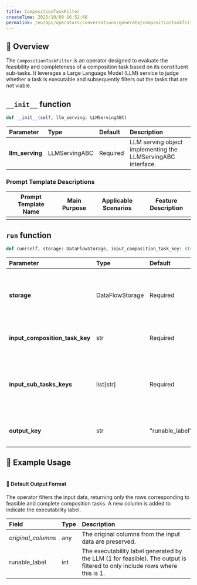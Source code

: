 ```yaml
---
title: CompositionTaskFilter
createTime: 2025/10/09 16:52:48
permalink: /en/api/operators/conversations/generate/compositiontaskfilter/
---
```


## 📘 Overview

The `CompositionTaskFilter` is an operator designed to evaluate the feasibility and completeness of a composition task based on its constituent sub-tasks. It leverages a Large Language Model (LLM) service to judge whether a task is executable and subsequently filters out the tasks that are not viable.

## `__init__` function

```python
def __init__(self, llm_serving: LLMServingABC)
```

| Parameter       | Type          | Default  | Description                                              |
| :-------------- | :------------ | :------- | :------------------------------------------------------- |
| **llm_serving** | LLMServingABC | Required | LLM serving object implementing the LLMServingABC interface. |

### Prompt Template Descriptions

| Prompt Template Name | Main Purpose | Applicable Scenarios | Feature Description |
| -------------------- | ------------ | -------------------- | ------------------- |
|                      |              |                      |                     |

## `run` function

```python
def run(self, storage: DataFlowStorage, input_composition_task_key: str, input_sub_tasks_keys: list[str], output_key: str = "runable_label")
```

| Parameter                    | Type          | Default           | Description                                                                     |
| :--------------------------- | :------------ | :---------------- | :------------------------------------------------------------------------------ |
| **storage**                  | DataFlowStorage | Required          | DataFlow storage instance, responsible for reading and writing data.            |
| **input_composition_task_key** | str           | Required          | Field name for the composition task.                                            |
| **input_sub_tasks_keys**     | list[str]     | Required          | List of field names for sub-tasks (e.g., atomic, parallel, subsequent tasks). |
| **output_key**               | str           | "runable_label"   | Output field name for the executability label.                                    |

## 🧠 Example Usage

```python

```

#### 🧾 Default Output Format
The operator filters the input data, returning only the rows corresponding to feasible and complete composition tasks. A new column is added to indicate the executability label.

| Field              | Type | Description                                                                                                      |
| :----------------- | :--- | :--------------------------------------------------------------------------------------------------------------- |
| *original_columns* | any  | The original columns from the input data are preserved.                                                          |
| runable_label      | int  | The executability label generated by the LLM (1 for feasible). The output is filtered to only include rows where this is 1. |
